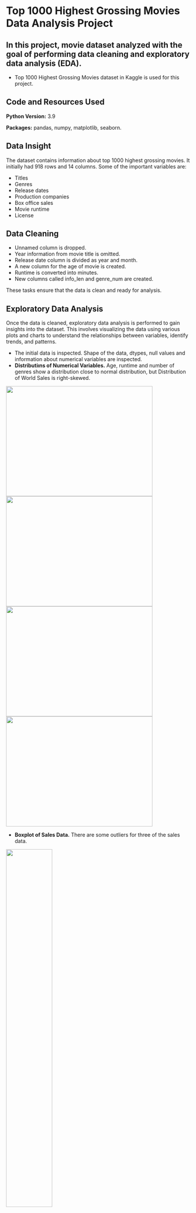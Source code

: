 # Top 1000 Highest Grossing Movies Data Analysis Project

## In this project, movie dataset analyzed with the goal of performing data cleaning and  exploratory data analysis (EDA). 

* Top 1000 Highest Grossing Movies dataset in Kaggle is used for this project.

## Code and Resources Used
**Python Version:** 3.9

**Packages:** pandas, numpy, matplotlib, seaborn.

## Data Insight
The dataset contains information about top 1000 highest grossing movies. It initially had 918 rows and 14 columns. Some of the important variables are:

* Titles 
* Genres
* Release dates
* Production companies
* Box office sales
* Movie runtime
* License

## Data Cleaning
* Unnamed column is dropped.
* Year information from movie title is omitted.
* Release date column is divided as year and month.
* A new column for the age of movie is created.
* Runtime is converted into minutes. 
* New columns called info_len and genre_num are created. 

These tasks ensure that the data is clean and ready for analysis.

## Exploratory Data Analysis
Once the data is cleaned, exploratory data analysis is performed to gain insights into the dataset. This involves visualizing the data using various plots and charts to understand the relationships between variables, identify trends, and patterns.

* The initial data is inspected. Shape of the data, dtypes, null values and information about numerical variables are inspected.
* **Distributiıns of Numerical Variables.** Age, runtime and number of genres show a distribution close to normal distribution, but Distribution of World Sales is right-skewed.

<div>
  <img src="https://user-images.githubusercontent.com/132287565/236802011-b4e1133c-1e06-434a-9e3c-18f92aa30e80.png" width="400" height="300" style="margin-right: 10px;">
  <img src="https://user-images.githubusercontent.com/132287565/236802046-ac1656d6-62c4-4db9-bd78-009e647437d5.png" width="400" height="300">
</div>
<div>
  <img src="https://user-images.githubusercontent.com/132287565/236802060-89732aaf-1937-463d-9e8d-84c95e033fca.png" width="400" height="300" style="margin-right: 10px;">
  <img src="https://user-images.githubusercontent.com/132287565/236801950-f12a6632-174d-452a-8f14-40f2a4dcd48e.png" width="400" height="300">
</div>

* **Boxplot of Sales Data.** There are some outliers for three of the sales data.

<img src="https://user-images.githubusercontent.com/132287565/236803983-d3dd7961-4a25-42ad-b35a-40b7d04cd3a8.png" width="50%">

* **Correlation Between Numerical Variables.** Domestic, international and world sales are highly correlated with eachother. This is why World Sales column is used to evaluate the sales success of a movie.

<img src="https://user-images.githubusercontent.com/132287565/236804717-abdf85ab-1e06-461a-8be0-656179e2e39c.png" width="50%">

* **Graphs for Categorical Variables.** Number of movies for each category in the dataset.

<div style="display:flex;">
  <img src="https://user-images.githubusercontent.com/132287565/236804922-1d5189ae-f3e9-4f56-ba52-a8e89a942a25.png" style="width:30%;">
  <img src="https://user-images.githubusercontent.com/132287565/236804956-8e727209-04e3-4987-b202-4a6eb78a70d4.png" style="width:30%;">
  <img src="https://user-images.githubusercontent.com/132287565/236804998-205e22d1-66e8-4562-abbf-20a67b543b36.png" style="width:30%;">
</div>

* **Movie Success and Seasons.** It is seen that highest saled movies are usually released in summer and spring.

<p float="left">
  <img src="https://user-images.githubusercontent.com/132287565/236805498-d0ea1b63-a243-4c6e-8311-7114ecacc713.png" width="400" />
  <img src="https://user-images.githubusercontent.com/132287565/236805521-3e77ec97-eb4b-4cb2-9423-908c447c66c5.png" width="400" />
</p>

* **Movie Sales for Each Genre.** Sci-fi, adventure and fantasy are the top three most popular genres regarding world sales.

<img src="https://user-images.githubusercontent.com/132287565/236805816-e55e5784-7ce5-4260-b3ec-e94034291f85.png" width="70%">

<img src="https://user-images.githubusercontent.com/132287565/236805853-beb082eb-4434-4cca-8aae-ffbf2cc05d60.png" width="70%">

* **Wordcloud for the Movie Information Texts.**

<img src="https://user-images.githubusercontent.com/132287565/236806262-43cb5418-3349-4b0b-a8f4-07b62b57b506.png" width="70%">

* **Distributor Informations.** Top 6 distributors make most of the sales.

<img src="https://user-images.githubusercontent.com/132287565/236806388-ad8d26c9-38e5-4376-842b-92055107ce64.png" width="70%">

<img src="https://user-images.githubusercontent.com/132287565/236806406-9367ef47-aac9-4b1e-8191-d714c390d2ef.png" width="70%">

* **Licence Informations.** PG-13 movies are sold the most.

G – General Audiences

PG – Parental Guidance Suggested

PG-13 – Parents Strongly Cautioned

R – Restricted

<img src="https://user-images.githubusercontent.com/132287565/236806719-f84dcaed-90b1-476b-9fab-bd0269a02ac4.png" width="60%">

* **World Sales by Total Runtime.** Movies between 2 hours and 2.5 hours long are the most popular.

<img src="https://user-images.githubusercontent.com/132287565/236807615-0b73eb7b-1117-400e-8248-eba088002c6e.png" width="60%">

* **Inspecting the Popularity of Movie Series Through Years.**

Avengers series don't lose their fame as the years pass.

<img src="https://user-images.githubusercontent.com/132287565/236808405-166cda92-2065-40b6-b5f4-14736ddb0c2c.png" style="width: 60%;" alt="image">

Star Wars movies are not able to continue their success in theaters.

<img src="https://user-images.githubusercontent.com/132287565/236808494-2b8c2f64-186a-4af5-8088-f2ba08308bb7.png" style="width: 50%;" alt="image">






